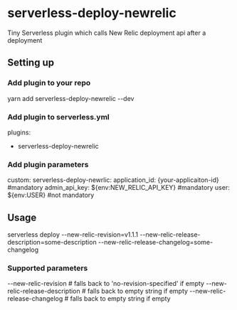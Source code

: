 # serverless-deploy-newrelic
Tiny Serverless plugin which calls New Relic deployment api after a deployment

## Setting up
### Add plugin to your repo
yarn add serverless-deploy-newrelic --dev

### Add plugin to serverless.yml
plugins:
  - serverless-deploy-newrelic

### Add plugin parameters
custom:
  serverless-deploy-newrlic:
    application_id: {your-applicaiton-id} #mandatory
    admin_api_key: ${env:NEW_RELIC_API_KEY} #mandatory
    user: ${env:USER} #not mandatory

## Usage
serverless deploy --new-relic-revision=v1.1.1 --new-relic-release-description=some-description --new-relic-release-changelog=some-changelog 

### Supported parameters
--new-relic-revision # falls back to 'no-revision-specified' if empty
--new-relic-release-description # falls back to empty string if empty
--new-relic-release-changelog # falls back to empty string if empty
